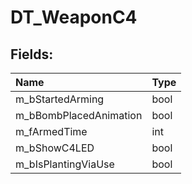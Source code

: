 # DT_WeaponC4

## Fields:

| Name | Type |
| :--- | :--- |
| m_bStartedArming | bool |
| m_bBombPlacedAnimation | bool |
| m_fArmedTime | int |
| m_bShowC4LED | bool |
| m_bIsPlantingViaUse | bool |

